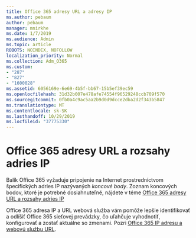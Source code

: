 ```yaml
---
title: Office 365 adresy URL a adresy IP
ms.author: pebaum
author: pebaum
manager: mnirkhe
ms.date: 1/7/2019
ms.audience: Admin
ms.topic: article
ROBOTS: NOINDEX, NOFOLLOW
localization_priority: Normal
ms.collection: Adm_O365
ms.custom:
- "287"
- "827"
- "1600028"
ms.assetid: 6056169e-6e69-4b5f-bb67-15b5ef39ec59
ms.openlocfilehash: 31d32b007e478afe74554f96529248ccb709f570
ms.sourcegitcommit: 0fb0a4c9ac5aa2b9d0d9dcce2dba2d2f343b5847
ms.translationtype: MT
ms.contentlocale: sk-SK
ms.lasthandoff: 10/29/2019
ms.locfileid: "37775330"
---
```

# <a name="office-365-urls-and-ip-address-ranges"></a>Office 365 adresy URL a rozsahy adries IP

Balík Office 365 vyžaduje pripojenie na Internet prostredníctvom špecifických adries IP nazývaných *koncové body*.
Zoznam koncových bodov, ktoré je potrebné dosiahnuteľné, nájdete v téme [Office 365 adresy URL a rozsahy adries IP](https://docs.microsoft.com/office365/enterprise/urls-and-ip-address-ranges) 

Office 365 adresa IP a URL webová služba vám pomôže lepšie identifikovať a odlíšiť Office 365 sieťovej prevádzky, čo uľahčuje vyhodnotiť, konfigurovať a zostať aktuálne so zmenami. Pozri [Office 365 IP adresu a webovú službu URL](https://docs.microsoft.com/office365/enterprise/office-365-ip-web-service).